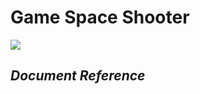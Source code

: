 # **Game Space Shooter**
![](https://lh6.googleusercontent.com/yhSbQ4Zq3vB1Iz5fCMP-4N-KN9zYllgOilHx8a369IsVquymxK41-ljAKSa08lBk8jNCvK8awnB8cQe4frCSAlSnYDD9tz46_tInEU6QUvZ2m-09bQ=w371)
## *Document Reference*
[](http://www.youtube.com)
